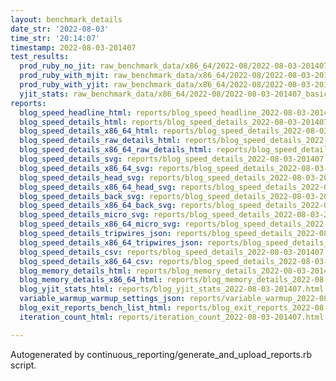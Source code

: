 ```yaml
---
layout: benchmark_details
date_str: '2022-08-03'
time_str: '20:14:07'
timestamp: 2022-08-03-201407
test_results:
  prod_ruby_no_jit: raw_benchmark_data/x86_64/2022-08/2022-08-03-201407_basic_benchmark_prod_ruby_no_jit.json
  prod_ruby_with_mjit: raw_benchmark_data/x86_64/2022-08/2022-08-03-201407_basic_benchmark_prod_ruby_with_mjit.json
  prod_ruby_with_yjit: raw_benchmark_data/x86_64/2022-08/2022-08-03-201407_basic_benchmark_prod_ruby_with_yjit.json
  yjit_stats: raw_benchmark_data/x86_64/2022-08/2022-08-03-201407_basic_benchmark_yjit_stats.json
reports:
  blog_speed_headline_html: reports/blog_speed_headline_2022-08-03-201407.html
  blog_speed_details_html: reports/blog_speed_details_2022-08-03-201407.html
  blog_speed_details_x86_64_html: reports/blog_speed_details_2022-08-03-201407.x86_64.html
  blog_speed_details_raw_details_html: reports/blog_speed_details_2022-08-03-201407.raw_details.html
  blog_speed_details_x86_64_raw_details_html: reports/blog_speed_details_2022-08-03-201407.x86_64.raw_details.html
  blog_speed_details_svg: reports/blog_speed_details_2022-08-03-201407.svg
  blog_speed_details_x86_64_svg: reports/blog_speed_details_2022-08-03-201407.x86_64.svg
  blog_speed_details_head_svg: reports/blog_speed_details_2022-08-03-201407.head.svg
  blog_speed_details_x86_64_head_svg: reports/blog_speed_details_2022-08-03-201407.x86_64.head.svg
  blog_speed_details_back_svg: reports/blog_speed_details_2022-08-03-201407.back.svg
  blog_speed_details_x86_64_back_svg: reports/blog_speed_details_2022-08-03-201407.x86_64.back.svg
  blog_speed_details_micro_svg: reports/blog_speed_details_2022-08-03-201407.micro.svg
  blog_speed_details_x86_64_micro_svg: reports/blog_speed_details_2022-08-03-201407.x86_64.micro.svg
  blog_speed_details_tripwires_json: reports/blog_speed_details_2022-08-03-201407.tripwires.json
  blog_speed_details_x86_64_tripwires_json: reports/blog_speed_details_2022-08-03-201407.x86_64.tripwires.json
  blog_speed_details_csv: reports/blog_speed_details_2022-08-03-201407.csv
  blog_speed_details_x86_64_csv: reports/blog_speed_details_2022-08-03-201407.x86_64.csv
  blog_memory_details_html: reports/blog_memory_details_2022-08-03-201407.html
  blog_memory_details_x86_64_html: reports/blog_memory_details_2022-08-03-201407.x86_64.html
  blog_yjit_stats_html: reports/blog_yjit_stats_2022-08-03-201407.html
  variable_warmup_warmup_settings_json: reports/variable_warmup_2022-08-03-201407.warmup_settings.json
  blog_exit_reports_bench_list_html: reports/blog_exit_reports_2022-08-03-201407.bench_list.html
  iteration_count_html: reports/iteration_count_2022-08-03-201407.html

---
```

Autogenerated by continuous_reporting/generate_and_upload_reports.rb script.
